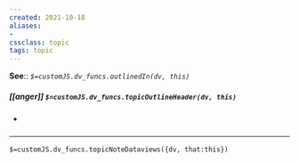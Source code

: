 ```yaml
---
created: 2021-10-18
aliases:
- 
cssclass: topic
tags: topic
---
```


**See**:: 
*`$=customJS.dv_funcs.outlinedIn(dv, this)`*

##### [[anger]] `$=customJS.dv_funcs.topicOutlineHeader(dv, this)`

- 

### <hr class="dataviews"/>

`$=customJS.dv_funcs.topicNoteDataviews({dv, that:this})`


